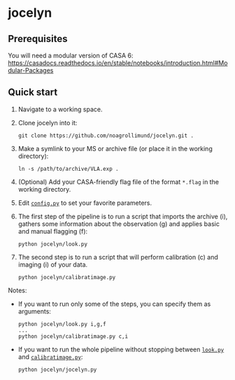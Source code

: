 # jocelyn

## Prerequisites

You will need a modular version of CASA 6: https://casadocs.readthedocs.io/en/stable/notebooks/introduction.html#Modular-Packages

## Quick start

1. Navigate to a working space.

2. Clone jocelyn into it:

   ```
   git clone https://github.com/noagrollimund/jocelyn.git .
   ```

3. Make a symlink to your MS or archive file (or place it in the working directory):

    ```
    ln -s /path/to/archive/VLA.exp .
    ```

4. (Optional) Add your CASA-friendly flag file of the format `*.flag` in the working directory.

4. Edit [`config.py`](config.py) to set your favorite parameters.

5. The first step of the pipeline is to run a script that imports the archive (i), gathers some information about the observation (g) and applies basic and manual flagging (f):

    ```
    python jocelyn/look.py
    ```

6. The second step is to run a script that will perform calibration (c) and imaging (i) of your data.

    ```
    python jocelyn/calibratimage.py
    ```

Notes: 

* If you want to run only some of the steps, you can specify them as arguments:

    ```
    python jocelyn/look.py i,g,f
    ...
    python jocelyn/calibratimage.py c,i
    ```

* If you want to run the whole pipeline without stopping between [`look.py`](look.py) and [`calibratimage.py`](calibratimage.py):

    ```
    python jocelyn/jocelyn.py
    ```